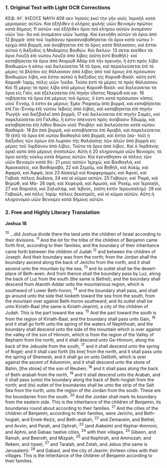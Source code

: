### 1. Original Text with Light OCR Corrections

ΚΕΦ. ΙΗʹ. ΙΗΣΟΥΣ ΝΑΥΗ 409
σεν Ἰησοῦς ἐκεῖ τὴν γῆν υἱοῖς Ἰσραήλ κατὰ μερισμοὺς αὐτῶν.
Καὶ ἐξῆλθεν ὁ κλῆρος φυλῆς υἱῶν Βενιαμὶν πρῶτος κατὰ δήμους 11
αὐτῶν· καὶ ἐξῆλθεν ὅρια τοῦ κλήρου αὐτῶν ἀναμέσον υἱῶν Ἰού-
δα καὶ ἀναμέσον υἱῶν Ἰωσήφ. Καὶ ἐγενήθη αὐτῶν τὰ ὅρια ἀπὸ 12
βορρᾶ· ἀπὸ τοῦ Ἰορδάνου προσαναβαθήσεται τὰ ὅρια κατὰ νώτου Ἰ-
εριχὼ ἀπὸ βορρᾶ, καὶ ἀναβήσεται ἐπὶ τὸ ὄρος κατὰ θάλασσαν,
καὶ ἔσται αὐτοῦ ἡ διέξοδος ἡ Μαδαρίτις Βαιθών. Καὶ διελευ- 13
σεται ἐκεῖθεν τὰ ὅρια Λουζά ἐπὶ νώτου Λουζά ἀπὸ λίβος (αὕτη
ἐστὶ Βαιθήλ)· καὶ καταβήσεται τὰ ὅρια ἀπὸ Ἀταρὼθ Ἀδὰρ ἐπὶ
τὴν ὀρεινήν, ἥ ἐστι πρὸς λίβα Βαιθωρὼν ἡ κάτω· καὶ διελεύσεται 14
τὰ ὅρια, καὶ περιελεύσεται ἐπὶ τὸ μέρος τὸ βλέπον εἰς θάλασσαν
ἀπὸ λίβος ἀπὸ τοῦ ὄρους ἐπὶ πρόσωπον Βαιθωρὼν λίβα, καὶ ἔσται
αὐτοῦ ἡ διέξοδος εἰς Καριαθ-Βαάλ· αὕτη ἐστὶ Καριαθ-Ἰαρίμ,
πόλις υἱῶν Ἰούδα. Τοῦτο ἐστὶ τὸ μέρος τὸ πρὸς θάλασσαν. Καὶ 15
μέρος τὸ πρὸς λίβα ἀπὸ μέρους Καριαθ-Βαάλ· καὶ διελεύσεται τὰ
ὅρια εἰς Γαΐν, καὶ ἐξελεύσεται ἐπὶ πηγὴν ὕδατος Ναφὼθ καὶ κα- 16
ταβήσεται τὰ ὅρια ἐπὶ μέρους τοῦ ὄρους, ὅ ἐστι κατὰ πρόσωπον
νάπης υἱοῦ Ἐννόμ, ὅ ἐστιν ἐκ μέρους Ἐμὲκ Ῥαφαεὶμ ἀπὸ βορρᾶ,
καὶ καταβήσεται ἐπὶ Γαι-Ἐννόμ ἐπὶ νώτου Ἰεβοὺς ἀπὸ λίβος,
καὶ καταβήσεται ἐπὶ πηγὴν Ῥωγήλ· καὶ διεξβαλεῖ ἀπὸ βορρᾶ, 17
καὶ διελεύσεται ἐπὶ πηγὴν Σαμές, καὶ παρελεύσεται ἐπὶ Γαλιθώ,
ἥ ἐστιν ἀπέναντι πρὸς ἀνάβασιν Ἐδωμίμ, καὶ καταβήσεται ἐπὶ
λίθον Βαιὼν υἱοῦ Ῥουβήν· καὶ διελεύσεται κατὰ νώτου Βαιθαρά- 18
βα ἀπὸ βορρᾶ, καὶ καταβήσεται ἐπὶ Ἀραβά, καὶ παρελεύσεται 19
(ἐπὶ) τὰ ὅρια ἐπὶ νώτου Βαιθαγλὰ ἀπὸ βορρᾶ, καὶ ἔσται (αὐ-
τοῦ) ἡ διέξοδος τῶν ὁρίων ἐπὶ λωρίαν τῆς θαλάσσης τῶν ἁλῶν
ἀπὸ βορρᾶ εἰς μέρος τοῦ Ἰορδάνου ἀπὸ λίβος. Ταῦτα τὰ ὅρια ἀπὸ
λίβος. Καὶ ὁ Ἰορδάνης ὁριεῖ αὐτὸ ἀπὸ μέρους ἀνατολῶν. Αὕτη ἡ 20
κληρονομία υἱῶν Βενιαμίν, τὰ ὅρια αὐτῆς κύκλῳ κατὰ δήμους
αὐτῶν. Καὶ ἐγενήθησαν αἱ πόλεις τῶν υἱῶν Βενιαμὶν κατὰ δή- 21
μους αὐτῶν Ἱεριχώ, καὶ Βαιθαγλά, καὶ Ἀμεκκασεὶς, καὶ Βαιθαραβά, 22
καὶ Σεμοΐμ, καὶ Βηθήλ, καὶ Αὐείμ, καὶ Ἀφφρά, καὶ Ἀφφὰ, (καὶ 23
Αἰακείμ) καὶ Καφφεραμμίν, καὶ Ἀφνεί, καὶ Γαβαά· πόλεις δώδεκα, 24
καὶ αἱ κῶμαι αὐτῶν. 25 Γαβαών, καὶ Ῥαμά, καὶ Βηρώθ, καὶ Μα- 26
σφά, καὶ Χεφειρά, καὶ Ἀμωσά, καὶ Ῥεκέμ, καὶ Ἰερσαήλ, 27
καὶ Θαραλά, καὶ Σηλαλήφ, καὶ Ἰεβοὺς, (αὕτη ἐστὶν Ἱερουσαλήμ)· 28
καὶ Γαβαὼλ, καὶ πόλις Ἱαρίμ· πόλεις δεκατρεῖς, καὶ αἱ κῶμαι
αὐτῶν. Αὕτη ἡ κληρονομία υἱῶν Βενιαμὶν κατὰ δήμους αὐτῶν.

### 2. Free and Highly Literary Translation

**Joshua 18**

<sup>10</sup> ...did Joshua divide there the land unto the children of Israel according to their divisions.
<sup>11</sup> And the lot for the tribe of the children of Benjamin came forth first, according to their families; and the boundary of their inheritance came forth between the children of Judah
<sup>12</sup> and between the children of Joseph. And their boundary was from the north; from the Jordan shall the boundary ascend along the back of Jericho from the north, and it shall ascend unto the mountain by the sea,
<sup>13</sup> and its outlet shall be the desert-place of Beth-aven. And from thence shall the boundary pass by Luz, along the back of Luz from the south (the same is Bethel); and the boundary shall descend from Ataroth-Addar unto the mountainous region, which is southward of Lower Beth-horon;
<sup>14</sup> and the boundary shall pass, and shall go around unto the side that looketh toward the sea from the south, from the mountain over against Beth-horon southward; and its outlet shall be unto Kiriath-Baal (the same is Kiriath-Jearim), a city of the children of Judah. This is the part toward the sea.
<sup>15</sup> And the part toward the south is from the region of Kiriath-Baal; and the boundary shall pass unto Gain,
<sup>16</sup> and it shall go forth unto the spring of the waters of Nephthoah, and the boundary shall descend unto the side of the mountain which is over against the valley of the son of Hinnom, which is from the region of the Valley of Rephaim from the north, and it shall descend unto Ge-Hinnom, along the back of the Jebusite from the south,
<sup>17</sup> and it shall descend unto the spring of Rogel; and it shall cast forth [its line] from the north, and it shall pass unto the spring of Shemesh, and it shall go on unto Geliloth, which is over against the ascent of Adummim, and it shall descend unto the stone of Bahin, [the stone] of the son of Reuben;
<sup>18</sup> and it shall pass along the back of Beth-arabah from the north,
<sup>19</sup> and it shall descend unto the Arabah, and it shall pass (unto) the boundary along the back of Beth-hoglah from the north; and (its) outlet of the boundaries shall be unto the strip of the Salt Sea from the north, unto the region of the Jordan from the south. These are the boundaries from the south.
<sup>20</sup> And the Jordan shall mark its boundary from the eastern side. This is the inheritance of the children of Benjamin, its boundaries round about according to their families.
<sup>21</sup> And the cities of the children of Benjamin, according to their families, were Jericho, and Beth-hoglah, and Emek-Keziz, and Beth-arabah,
<sup>22</sup> and Zemaraim, and Bethel, and Avvim, and Parah, and Ophrah,
<sup>23</sup> (and Aiakeim) and Kephar-Ammoni, and Aphni, and Gabaa: twelve cities,
<sup>24</sup> with their villages.
<sup>25</sup> Gibeon, and Ramah, and Beeroth, and Mizpah,
<sup>26</sup> and Kephirah, and Ammozah, and Rekem, and Irpeel,
<sup>27</sup> and Taralah, and Zelah, and Jebus (the same is Jerusalem):
<sup>28</sup> and Gabaol, and the city of Jearim: thirteen cities with their villages. This is the inheritance of the children of Benjamin according to their families.